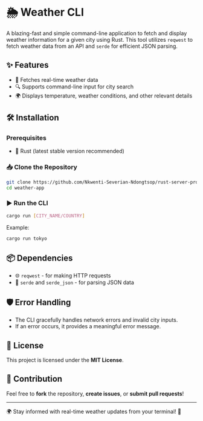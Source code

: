 # 🌦️ Weather CLI

A blazing-fast and simple command-line application to fetch and display weather information for a given city using Rust. This tool utilizes `reqwest` to fetch weather data from an API and `serde` for efficient JSON parsing.

## ✨ Features
- 🚀 Fetches real-time weather data
- 🔍 Supports command-line input for city search
- 🌍 Displays temperature, weather conditions, and other relevant details

## 🛠️ Installation
### Prerequisites
- 🦀 Rust (latest stable version recommended)

### 📥 Clone the Repository
```sh
git clone https://github.com/Nkwenti-Severian-Ndongtsop/rust-server-projects.git
cd weather-app
```


### ▶️ Run the CLI
```sh
cargo run [CITY_NAME/COUNTRY]
```
Example:
```sh
cargo run tokyo
```


## 📦 Dependencies
- 🌐 `reqwest` - for making HTTP requests
- 📜 `serde` and `serde_json` - for parsing JSON data



## 🛡️ Error Handling
- The CLI gracefully handles network errors and invalid city inputs.
- If an error occurs, it provides a meaningful error message.

## 📜 License
This project is licensed under the **MIT License**.

## 🤝 Contribution
Feel free to **fork** the repository, **create issues**, or **submit pull requests**!

---
🌍 Stay informed with real-time weather updates from your terminal! 🚀

